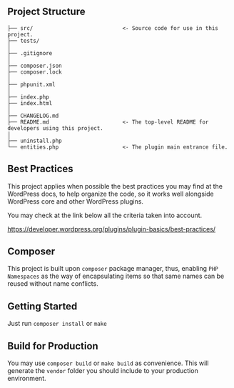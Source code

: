 ## Project Structure

    ├── src/                            <- Source code for use in this project.
    ├── tests/
    │
    ├── .gitignore
    │
    ├── composer.json
    ├── composer.lock
    │
    ├── phpunit.xml
    │
    ├── index.php
    ├── index.html
    │
    ├── CHANGELOG.md
    ├── README.md                       <- The top-level README for developers using this project.
    │
    ├── uninstall.php
    └── entities.php                    <- The plugin main entrance file.

## Best Practices

This project applies when possible the best practices you may find at the WordPress docs, to help organize the code,
so it works well alongside WordPress core and other WordPress plugins.

You may check at the link below all the criteria taken into account.

https://developer.wordpress.org/plugins/plugin-basics/best-practices/

## Composer

This project is built upon `composer` package manager, thus,
enabling `PHP Namespaces` as the way of encapsulating items so that same names can be reused without name conflicts.

## Getting Started

Just run `composer install` or `make`

## Build for Production

You may use `composer build` or `make build` as convenience. This will generate the `vendor` folder you should include to your production environment.
